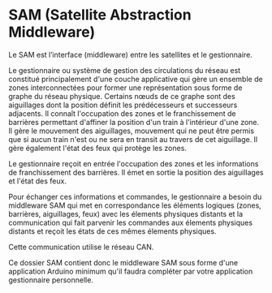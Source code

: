 # SAM (Satellite Abstraction Middleware)

Le SAM est l’interface (middleware) entre les satellites et le gestionnaire. 

Le gestionnaire ou système de gestion des circulations du réseau est constitué principalement d'une couche applicative qui gère un ensemble de zones interconnectées pour former une représentation sous forme de graphe du réseau physique. Certains nœuds de ce graphe sont des aiguillages dont la position définit les prédécesseurs et successeurs adjacents. Il connaît l'occupation des zones et le franchissement de barrières permettant d'affiner la position d'un train à l'intérieur d'une zone. Il gère le mouvement des aiguillages, mouvement qui ne peut être permis que si aucun train n'est ou ne sera en transit au travers de cet aiguillage. Il gère également l'état des feux qui protège les zones.

Le gestionnaire reçoit en entrée l'occupation des zones et les informations de franchissement des barrières. Il émet en sortie la position des aiguillages et l'état des feux.

Pour échanger ces informations et commandes, le gestionnaire a besoin du middleware SAM qui met en correspondance les éléments logiques (zones, barrières, aiguillages, feux) avec les élements physiques distants et la communication qui fait parvenir les commandes aux élements physiques distants et reçoit les états de ces mêmes élements physiques.

Cette communication utilise le réseau CAN.

Ce dossier SAM contient donc le middleware SAM sous forme d'une application Arduino minimum qu'il faudra compléter par votre application gestionnaire personnelle.
